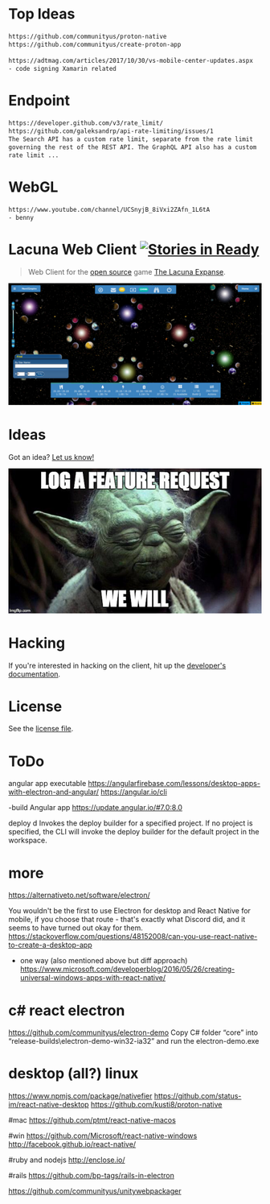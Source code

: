 # Top Ideas
```
https://github.com/communityus/proton-native
https://github.com/communityus/create-proton-app

https://adtmag.com/articles/2017/10/30/vs-mobile-center-updates.aspx
- code signing Xamarin related

```

# Endpoint

```
https://developer.github.com/v3/rate_limit/
https://github.com/galeksandrp/api-rate-limiting/issues/1
The Search API has a custom rate limit, separate from the rate limit governing the rest of the REST API. The GraphQL API also has a custom rate limit ...

```

# WebGL

```
https://www.youtube.com/channel/UCSnyjB_8iVxi2ZAfn_1L6tA
- benny
```

# Lacuna Web Client [![Stories in Ready](https://badge.waffle.io/plainblack/lacuna-web-client.png?label=ready&title=Ready)](https://waffle.io/plainblack/lacuna-web-client)

>  Web Client for the [open source](http://www.lacunaexpanse.com/developers) game [The Lacuna Expanse](http://www.lacunaexpanse.com/).

![Screenshot](docs/img/screenshot.png)

# Ideas

Got an idea? [Let us know!](https://github.com/plainblack/Lacuna-Web-Client/issues)

[![Yoda and feature requests](docs/img/feature-request.jpg)](https://github.com/plainblack/Lacuna-Web-Client/issues)

# Hacking

If you're interested in hacking on the client, hit up the [developer's documentation](docs/README.md).

# License

See the [license file](LICENSE).


# ToDo
angular app executable
https://angularfirebase.com/lessons/desktop-apps-with-electron-and-angular/
https://angular.io/cli

-build
Angular app
https://update.angular.io/#7.0:8.0


deploy
d 
Invokes the deploy builder for a specified project. If no project is specified, the CLI will invoke the deploy builder for the default project in the workspace.

# more
https://alternativeto.net/software/electron/

You wouldn't be the first to use Electron for desktop and React Native for mobile, if you choose that route - that's exactly what Discord did, and it seems to have turned out okay for them.
https://stackoverflow.com/questions/48152008/can-you-use-react-native-to-create-a-desktop-app

- one way (also mentioned above but diff approach)
https://www.microsoft.com/developerblog/2016/05/26/creating-universal-windows-apps-with-react-native/

# c# react electron
https://github.com/communityus/electron-demo
Copy C# folder “core” into “release-builds\electron-demo-win32-ia32” and run the electron-demo.exe

# desktop (all?) linux
https://www.npmjs.com/package/nativefier
https://github.com/status-im/react-native-desktop
https://github.com/kusti8/proton-native

#mac
https://github.com/ptmt/react-native-macos

#win
https://github.com/Microsoft/react-native-windows
http://facebook.github.io/react-native/


#ruby and nodejs
http://enclose.io/

#rails
https://github.com/bp-tags/rails-in-electron

https://github.com/communityus/unitywebpackager
